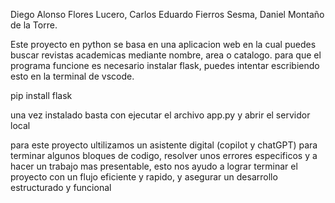 Diego Alonso Flores Lucero,
Carlos Eduardo Fierros Sesma,
Daniel Montaño de la Torre.

Este proyecto en python se basa en una aplicacion web en la cual puedes buscar revistas academicas mediante nombre, area o catalogo.
para que el programa funcione es necesario instalar flask, puedes intentar escribiendo esto en la terminal de vscode. 

pip install flask

una vez instalado basta con ejecutar el archivo app.py y abrir el servidor local

para este proyecto ultilizamos un asistente digital (copilot y chatGPT) para terminar algunos bloques de codigo, resolver unos errores
especificos y a hacer un trabajo mas presentable, esto nos ayudo a lograr terminar el proyecto con un flujo eficiente y rapido, 
y asegurar un desarrollo estructurado y funcional






